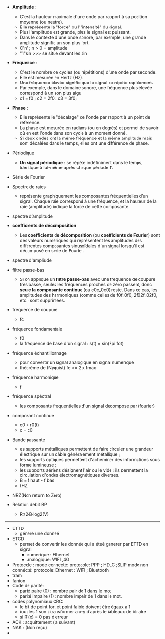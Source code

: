 
- **Amplitude** :
    
    - C'est la hauteur maximale d'une onde par rapport à sa position moyenne (ou neutre).
    - Elle représente la "force" ou l'"intensité" du signal.
    - Plus l'amplitude est grande, plus le signal est puissant.
    - Dans le contexte d'une onde sonore, par exemple, une grande amplitude signifie un son plus fort.
    - C'n'  ; n > 0 = amplitude 
    - "1"sin >>> se situe devant les sin
- **Fréquence** :
    
    - C'est le nombre de cycles (ou répétitions) d'une onde par seconde.
    - Elle est mesurée en Hertz (Hz).
    - Une fréquence élevée signifie que le signal se répète rapidement.
    - Par exemple, dans le domaine sonore, une fréquence plus élevée correspond à un son plus aigu.
    - c1 = f0 ; c2 = 2f0 : c3 = 3f0;
- **Phase** :
    
    - Elle représente le "décalage" de l'onde par rapport à un point de référence.
    - La phase est mesurée en radians (ou en degrés) et permet de savoir où en est l'onde dans son cycle à un moment donné.
    - Si deux ondes ont la même fréquence et la même amplitude mais sont décalées dans le temps, elles ont une différence de phase.
- Périodique 
	- **Un signal périodique** : se répète indéfiniment dans le temps, identique à lui-même après chaque période T.
- Série de Fourier
- Spectre de raies
	- représente graphiquement les composantes fréquentielles d’un signal. Chaque raie correspond à une fréquence, et la hauteur de la raie (amplitude) indique la force de cette composante.
- spectre d’amplitude
- **coefficients de décomposition** 
	- Les **coefficients de décomposition** (ou **coefficients de Fourier**) sont des valeurs numériques qui représentent les amplitudes des différentes composantes sinusoïdales d'un signal lorsqu'il est décomposé en série de Fourier.
- spectre d'ampliude
- filtre passe-bas
	- Si on applique un **filtre passe-bas** avec une fréquence de coupure très basse, seules les fréquences proches de zéro passent, donc **seule la composante continue** (ou c0c_0c0​) reste. Dans ce cas, les amplitudes des harmoniques (comme celles de f0f_0f0​, 2f02f_02f0​, etc.) sont supprimées.
- fréquence de coupure
	- fc
- fréquence fondamentale
	- f0
	- la fréquence de base d'un signal : s(t) = sin(2pi fot)
- fréquence échantillonnage
	- pour convertir un signal analogique en signal numérique 
	- théoréme de (Nyquist) fe >= 2 x fmax
- fréquence harmonique 
	- f
- fréquence spéctral
	- les composants frequentielles d'un signal decompose par (fourier)
- composant continue
	- c0 = r0(t)
	- c = c0
- Bande passante
	- es supports métalliques permettent de faire circuler une grandeur électrique sur un câble généralement métallique ;
	-  les supports optiques permettent d'acheminer des informations sous forme lumineuse ;
	- les supports aériens désignent l'air ou le vide ; ils permettent la circulation d'ondes électromagnétiques diverses.
	- B = f haut - f bas
	- (HZ)
- NRZ(Non return to Zéro)
- Relation débit BP
	- R≤2⋅B⋅log2​(V)
---
- ETTD
	- génere une donneé
- ETCD 
	- permet de convertir les donnée qui a éteé génerer par ETTD en signal 
		- numerique : Ethernet
		- analogique: WIFI ,4G
- Protocole :
		mode connecté:
			protocole: PPP ; HDLC ;SLIP
		mode non connécté:
			protocole: Ethernet : WIFI ; Bluetooth
- tram
- fanion
- Code de parité:
	- parté paire (0) : nombre pair de 1 dans le mot
	- parité impaire (1) : nombre impair de 1 dans le mot.
- codes polynomiaux CRC:
	- le bit de point fort et point faible doivent étre égaux a 1
	- tout les 1 son t transformer a x^y d’après le tableaux de binaire 
	- si R'(x) = 0 pas d'erreur 
- ACK : acquittement (la suivant)
- NAK : (Non reçu)
- 